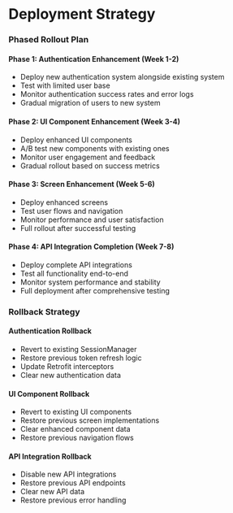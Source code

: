 # Deployment Strategy

### Phased Rollout Plan

#### Phase 1: Authentication Enhancement (Week 1-2)
- Deploy new authentication system alongside existing system
- Test with limited user base
- Monitor authentication success rates and error logs
- Gradual migration of users to new system

#### Phase 2: UI Component Enhancement (Week 3-4)
- Deploy enhanced UI components
- A/B test new components with existing ones
- Monitor user engagement and feedback
- Gradual rollout based on success metrics

#### Phase 3: Screen Enhancement (Week 5-6)
- Deploy enhanced screens
- Test user flows and navigation
- Monitor performance and user satisfaction
- Full rollout after successful testing

#### Phase 4: API Integration Completion (Week 7-8)
- Deploy complete API integrations
- Test all functionality end-to-end
- Monitor system performance and stability
- Full deployment after comprehensive testing

### Rollback Strategy

#### Authentication Rollback
- Revert to existing SessionManager
- Restore previous token refresh logic
- Update Retrofit interceptors
- Clear new authentication data

#### UI Component Rollback
- Revert to existing UI components
- Restore previous screen implementations
- Clear enhanced component data
- Restore previous navigation flows

#### API Integration Rollback
- Disable new API integrations
- Restore previous API endpoints
- Clear new API data
- Restore previous error handling
